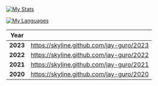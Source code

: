 [![My Stats](https://github-readme-stats.vercel.app/api?username=jay-guro&count_private=true&show_icons=true&theme=tokyonight)](https://github.com/anuraghazra/github-readme-stats)

[![My Languages](https://github-readme-stats.vercel.app/api/top-langs/?username=jay-guro&langs_count=10&layout=compact&theme=tokyonight)](https://github.com/anuraghazra/github-readme-stats)

| **Year** |                                          |
| -------- | ---------------------------------------- |
| **2023** | https://skyline.github.com/jay-guro/2023 |
| **2022** | https://skyline.github.com/jay-guro/2022 |
| **2021** | https://skyline.github.com/jay-guro/2021 |
| **2020** | https://skyline.github.com/jay-guro/2020 |



